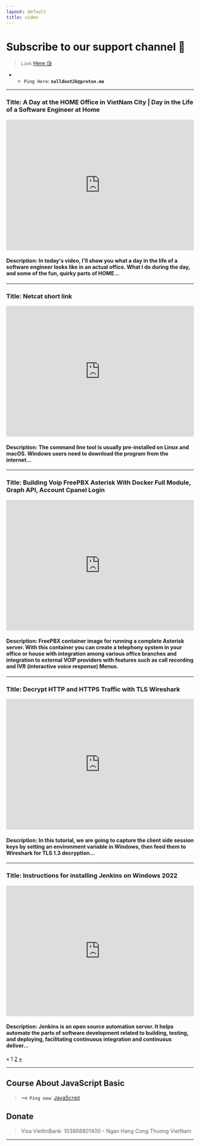 ```yaml
---
layout: default
title: video
---
```


<style>
iframe {
  max-width: 100%;
}
</style>

# **Subscribe to our support channel 🥴**

> `Link` [Here 😘](https://www.youtube.com/c/nulldoot)

- - `Ping Here`: **`nulldoot2k@proton.me`**

---

### Title: A Day at the HOME Office in VietNam City | Day in the Life of a Software Engineer at Home

<iframe width="100%" height="350" src="https://www.youtube.com/embed/Zy9rQcTflhY" title="YouTube video player" frameborder="0" allow="accelerometer; autoplay; clipboard-write; encrypted-media; gyroscope; picture-in-picture" allowfullscreen></iframe>

#### Description: In today's video, I'll show you what a day in the life of a software engineer looks like in an actual office. What I do during the day, and some of the fun, quirky parts of HOME...

---

### Title: Netcat short link

<iframe width="100%" height="350" src="https://www.youtube.com/embed/BJ8jvRg1K-k" title="YouTube video player" frameborder="0" allow="accelerometer; autoplay; clipboard-write; encrypted-media; gyroscope; picture-in-picture" allowfullscreen></iframe>

#### Description: The command line tool is usually pre-installed on Linux and macOS. Windows users need to download the program from the internet...

---

### Title: Building Voip FreePBX Asterisk With Docker Full Module, Graph API, Account Cpanel Login

<iframe width="100%" height="350" src="https://www.youtube.com/embed/eBp8PKMdW68" title="YouTube video player" frameborder="0" allow="accelerometer; autoplay; clipboard-write; encrypted-media; gyroscope; picture-in-picture" allowfullscreen></iframe>

#### Description: FreePBX container image for running a complete Asterisk server. With this container you can create a telephony system in your office or house with integration among various office branches and integration to external VOIP providers with features such as call recording and IVR (interactive voice response) Menus.

---

### Title: Decrypt HTTP and HTTPS Traffic with TLS Wireshark

<iframe width="100%" height="350" src="https://www.youtube.com/embed/Z8We_C8ydAA" title="YouTube video player" frameborder="0" allow="accelerometer; autoplay; clipboard-write; encrypted-media; gyroscope; picture-in-picture" allowfullscreen></iframe>

#### Description: In this tutorial, we are going to capture the client side session keys by setting an environment variable in Windows, then feed them to Wireshark for TLS 1.3 decryption...

---

### Title: Instructions for installing Jenkins on Windows 2022

<iframe width="100%" height="350" src="https://www.youtube.com/embed/sUuh2mkCH3s" title="YouTube video player" frameborder="0" allow="accelerometer; autoplay; clipboard-write; encrypted-media; gyroscope; picture-in-picture" allowfullscreen></iframe>

#### Description: Jenkins is an open source automation server. It helps automate the parts of software development related to building, testing, and deploying, facilitating continuous integration and continuous deliver…

<div class="pagination">
    <span class="page-item">«</span>
    <span class="page-item">1</span>
    <a href="https://datv.nulldoot2k.xyz/video/2" class="page-item">2</a>
    <a href="https://datv.nulldoot2k.xyz/video/2" class="page-item">»</a>
</div>

---

## Course About JavaScript Basic

<!-- > ==> **`Ping now`**: [JavaScript](https://datv.nulldoot2k.xyz/video/courseJs/1) -->

> ==> **`Ping now`**: [JavaScript](/video/courseJs/1)

## Donate

> Visa ViettinBank: 103868801400 - Ngan Hang Cong Thuong VietNam

---

